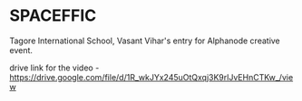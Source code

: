 # SPACEFFIC

Tagore International School, Vasant Vihar's entry for Alphanode creative event. 

drive link for the video - https://drive.google.com/file/d/1R_wkJYx245uOtQxqj3K9rlJvEHnCTKw_/view
